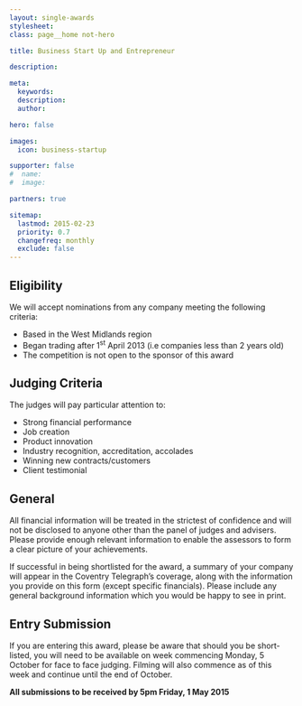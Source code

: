 ```yaml
---
layout: single-awards
stylesheet:
class: page__home not-hero

title: Business Start Up and Entrepreneur

description:

meta:
  keywords:
  description:
  author:

hero: false

images:
  icon: business-startup

supporter: false
#  name:
#  image:

partners: true

sitemap:
  lastmod: 2015-02-23
  priority: 0.7
  changefreq: monthly
  exclude: false
---
```


## Eligibility

We will accept nominations from any company meeting the following criteria:

- Based in the West Midlands region
- Began trading after 1<sup>st</sup> April 2013 (i.e companies less than 2 years old)
- The competition is not open to the sponsor of this award

## Judging Criteria

The judges will pay particular attention to:

- Strong financial performance
- Job creation
- Product innovation
- Industry recognition, accreditation, accolades
- Winning new contracts/customers
- Client testimonial

## General

All financial information will be treated in the strictest of confidence and will not be disclosed to anyone other than the panel of judges and advisers.  Please provide enough relevant information to enable the assessors to form a clear picture of your achievements.

If successful in being shortlisted for the award, a summary of your company will appear in the Coventry Telegraph&rsquo;s  coverage, along with the information you provide on this form (except specific financials). Please include any general background information which you would be happy to see in print.

## Entry Submission

If you are entering this award, please be aware that should you be short-listed, you will need to be available on week commencing Monday, 5 October for face to face judging. Filming will also commence as of this week and continue until the end of October.

**All submissions to be received by 5pm&nbsp;Friday, 1&nbsp;May&nbsp;2015**
